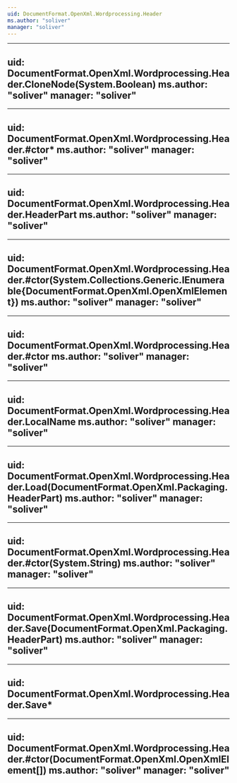 ```yaml
---
uid: DocumentFormat.OpenXml.Wordprocessing.Header
ms.author: "soliver"
manager: "soliver"
---
```


---
uid: DocumentFormat.OpenXml.Wordprocessing.Header.CloneNode(System.Boolean)
ms.author: "soliver"
manager: "soliver"
---

---
uid: DocumentFormat.OpenXml.Wordprocessing.Header.#ctor*
ms.author: "soliver"
manager: "soliver"
---

---
uid: DocumentFormat.OpenXml.Wordprocessing.Header.HeaderPart
ms.author: "soliver"
manager: "soliver"
---

---
uid: DocumentFormat.OpenXml.Wordprocessing.Header.#ctor(System.Collections.Generic.IEnumerable{DocumentFormat.OpenXml.OpenXmlElement})
ms.author: "soliver"
manager: "soliver"
---

---
uid: DocumentFormat.OpenXml.Wordprocessing.Header.#ctor
ms.author: "soliver"
manager: "soliver"
---

---
uid: DocumentFormat.OpenXml.Wordprocessing.Header.LocalName
ms.author: "soliver"
manager: "soliver"
---

---
uid: DocumentFormat.OpenXml.Wordprocessing.Header.Load(DocumentFormat.OpenXml.Packaging.HeaderPart)
ms.author: "soliver"
manager: "soliver"
---

---
uid: DocumentFormat.OpenXml.Wordprocessing.Header.#ctor(System.String)
ms.author: "soliver"
manager: "soliver"
---

---
uid: DocumentFormat.OpenXml.Wordprocessing.Header.Save(DocumentFormat.OpenXml.Packaging.HeaderPart)
ms.author: "soliver"
manager: "soliver"
---

---
uid: DocumentFormat.OpenXml.Wordprocessing.Header.Save*
---

---
uid: DocumentFormat.OpenXml.Wordprocessing.Header.#ctor(DocumentFormat.OpenXml.OpenXmlElement[])
ms.author: "soliver"
manager: "soliver"
---
